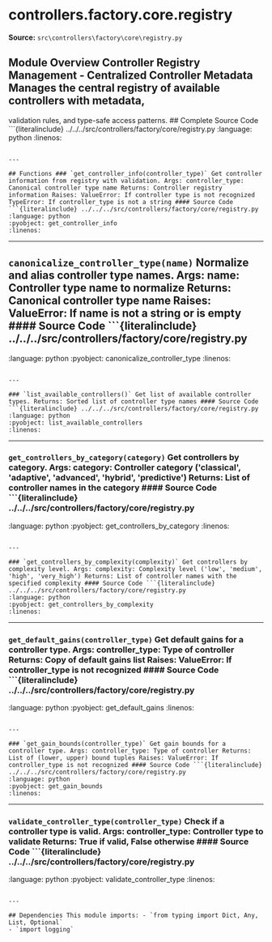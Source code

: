 # controllers.factory.core.registry

**Source:** `src\controllers\factory\core\registry.py`

## Module Overview Controller Registry Management - Centralized Controller Metadata Manages the central registry of available controllers with metadata,


validation rules, and type-safe access patterns. ## Complete Source Code ```{literalinclude} ../../../src/controllers/factory/core/registry.py
:language: python
:linenos:
```

---

## Functions ### `get_controller_info(controller_type)` Get controller information from registry with validation. Args: controller_type: Canonical controller type name Returns: Controller registry information Raises: ValueError: If controller type is not recognized TypeError: If controller_type is not a string #### Source Code ```{literalinclude} ../../../src/controllers/factory/core/registry.py
:language: python
:pyobject: get_controller_info
:linenos:
```

---

## `canonicalize_controller_type(name)` Normalize and alias controller type names. Args: name: Controller type name to normalize Returns: Canonical controller type name Raises: ValueError: If name is not a string or is empty #### Source Code ```{literalinclude} ../../../src/controllers/factory/core/registry.py

:language: python
:pyobject: canonicalize_controller_type
:linenos:
```

---

### `list_available_controllers()` Get list of available controller types. Returns: Sorted list of controller type names #### Source Code ```{literalinclude} ../../../src/controllers/factory/core/registry.py
:language: python
:pyobject: list_available_controllers
:linenos:
```

---

### `get_controllers_by_category(category)` Get controllers by category. Args: category: Controller category ('classical', 'adaptive', 'advanced', 'hybrid', 'predictive') Returns: List of controller names in the category #### Source Code ```{literalinclude} ../../../src/controllers/factory/core/registry.py

:language: python
:pyobject: get_controllers_by_category
:linenos:
```

---

### `get_controllers_by_complexity(complexity)` Get controllers by complexity level. Args: complexity: Complexity level ('low', 'medium', 'high', 'very_high') Returns: List of controller names with the specified complexity #### Source Code ```{literalinclude} ../../../src/controllers/factory/core/registry.py
:language: python
:pyobject: get_controllers_by_complexity
:linenos:
```

---

### `get_default_gains(controller_type)` Get default gains for a controller type. Args: controller_type: Type of controller Returns: Copy of default gains list Raises: ValueError: If controller_type is not recognized #### Source Code ```{literalinclude} ../../../src/controllers/factory/core/registry.py

:language: python
:pyobject: get_default_gains
:linenos:
```

---

### `get_gain_bounds(controller_type)` Get gain bounds for a controller type. Args: controller_type: Type of controller Returns: List of (lower, upper) bound tuples Raises: ValueError: If controller_type is not recognized #### Source Code ```{literalinclude} ../../../src/controllers/factory/core/registry.py
:language: python
:pyobject: get_gain_bounds
:linenos:
```

---

### `validate_controller_type(controller_type)` Check if a controller type is valid. Args: controller_type: Controller type to validate Returns: True if valid, False otherwise #### Source Code ```{literalinclude} ../../../src/controllers/factory/core/registry.py

:language: python
:pyobject: validate_controller_type
:linenos:
```

---

## Dependencies This module imports: - `from typing import Dict, Any, List, Optional`
- `import logging`
